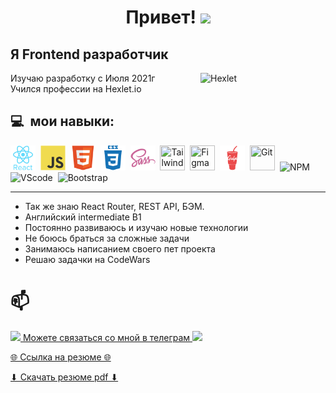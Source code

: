 <h1 align="center">Привет! <img src="https://media.giphy.com/media/hvRJCLFzcasrR4ia7z/giphy.gif" width="40"></h1>

## Я Frontend разработчик

<img src="https://kodi-promo.ru/logos/logo-gs-hexlet-io.jpg"  align="right" title="Hexlet" alt="Hexlet" width="200" height="100"/>
Изучаю разработку с Июля 2021г<br>
Учился профессии на Hexlet.io

## 💻 &nbsp;мои навыки:
<p>
<img src="https://github.com/devicons/devicon/blob/master/icons/react/react-original-wordmark.svg" title="React" alt="React" width="40" height="40"/>&nbsp;
<img src="https://github.com/devicons/devicon/blob/master/icons/javascript/javascript-original.svg" title="JavaScript" alt="JavaScript" width="40" height="40"/>&nbsp;
<img src="https://github.com/devicons/devicon/blob/master/icons/html5/html5-original.svg" title="HTML5" alt="HTML" width="40" height="40"/>&nbsp;
<img src="https://github.com/devicons/devicon/blob/master/icons/css3/css3-plain-wordmark.svg"  title="CSS3" alt="CSS" width="40" height="40"/>&nbsp;
<img src="https://github.com/devicons/devicon/blob/master/icons/sass/sass-original.svg" title="SASS" **alt="SASS" width="40" height="40"/>&nbsp;
<img src="https://cdn.jsdelivr.net/gh/devicons/devicon/icons/tailwindcss/tailwindcss-plain.svg" title="Tailwind" **alt="Tailwind" width="40" height="40"/>&nbsp;
<img src="https://cdn.jsdelivr.net/gh/devicons/devicon/icons/figma/figma-original.svg" title="Figma" **alt="Figma" width="40" height="40"/>&nbsp;
<img src="https://github.com/devicons/devicon/blob/master/icons/gulp/gulp-plain.svg" title="Gulp" **alt="Gulp" width="40" height="40"/>&nbsp;
<img src="https://cdn.jsdelivr.net/gh/devicons/devicon/icons/git/git-plain-wordmark.svg" title="Git" **alt="Git" width="40" height="40"/>&nbsp;
<img src="https://cdn.jsdelivr.net/gh/devicons/devicon/icons/npm/npm-original-wordmark.svg" title="NPM" alt="NPM" width="60" height="40"/>&nbsp;
<img src="https://cdn.jsdelivr.net/gh/devicons/devicon/icons/vscode/vscode-original.svg" title="VScode" alt="VScode" width="40" height="40"/>&nbsp;
<img src="https://cdn.jsdelivr.net/gh/devicons/devicon/icons/bootstrap/bootstrap-original.svg" title="Bootstrap" alt="Bootstrap" width="50" height="40"/>&nbsp;         
</p>

---

 - Так же знаю React Router, REST API, БЭМ.
 - Английский intermediate B1 
 - Постоянно развиваюсь и изучаю новые технологии
 - Не боюсь браться за сложные задачи
 - Занимаюсь написанием своего пет проекта
 - Решаю задачки на CodeWars

# 📫 
[<img src="https://cdn-icons-png.flaticon.com/512/5968/5968804.png" height="15"/> Можете связаться со мной в телеграм <img src="https://cdn-icons-png.flaticon.com/512/5968/5968804.png" height="15"/>](https://t.me/metkiyd)

[🌐 Ссылка на резюме 🌐](https://my-react-resume-metkiyd.vercel.app/)

[⬇ Скачать резюме pdf ⬇](https://drive.google.com/file/d/1iMoKAZ5qmNQI1Xin5D0l_uNQDtuSx9TC/view?usp=sharing)
